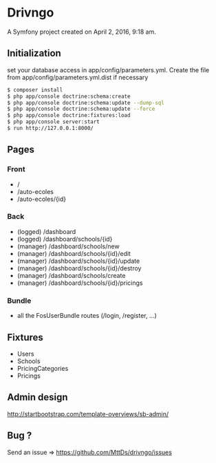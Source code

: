 Drivngo
=======

A Symfony project created on April 2, 2016, 9:18 am.

## Initialization

set your database access in app/config/parameters.yml. Create the file from app/config/parameters.yml.dist if necessary

```sh
$ composer install
$ php app/console doctrine:schema:create
$ php app/console doctrine:schema:update --dump-sql
$ php app/console doctrine:schema:update --force
$ php app/console doctrine:fixtures:load
$ php app/console server:start
$ run http://127.0.0.1:8000/
```

## Pages

### Front

* /
* /auto-ecoles
* /auto-ecoles/{id}

### Back

* (logged) /dashboard
* (logged) /dashboard/schools/{id}
* (manager) /dashboard/schools/new
* (manager) /dashboard/schools/{id}/edit
* (manager) /dashboard/schools/{id}/update
* (manager) /dashboard/schools/{id}/destroy
* (manager) /dashboard/schools/create
* (manager) /dashboard/schools/{id}/pricings

### Bundle 

* all the FosUserBundle routes (/login, /register, ...)

## Fixtures

* Users 
* Schools
* PricingCategories
* Pricings

## Admin design

http://startbootstrap.com/template-overviews/sb-admin/

## Bug ?

Send an issue => https://github.com/MttDs/drivngo/issues
